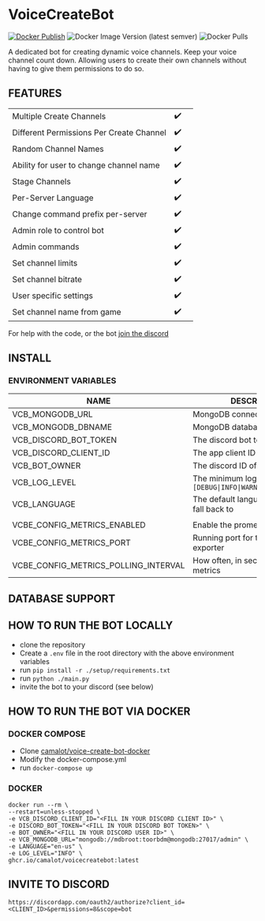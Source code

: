 # VoiceCreateBot


[![Docker Publish](https://github.com/camalot/voice-create-bot-docker/actions/workflows/publish-main.yml/badge.svg)](https://github.com/camalot/voice-create-bot-docker/actions/workflows/publish-main.yml) ![Docker Image Version (latest semver)](https://img.shields.io/docker/v/camalot/voice-create-bot-docker) ![Docker Pulls](https://img.shields.io/docker/pulls/camalot/voice-create-bot-docker)

A dedicated bot for creating dynamic voice channels. Keep your voice channel count down. Allowing users to create their own channels without having to give them permissions to do so.

## FEATURES

| | | |
|---|---|---|
| Multiple Create Channels | :heavy_check_mark: | |
| Different Permissions Per Create Channel | :heavy_check_mark: | |
| Random Channel Names | :heavy_check_mark: | |
| Ability for user to change channel name | :heavy_check_mark: | |
| Stage Channels | :heavy_check_mark: | |
| Per-Server Language | :heavy_check_mark: | |
| Change command prefix per-server | :heavy_check_mark: | |
| Admin role to control bot | :heavy_check_mark: | |
| Admin commands | :heavy_check_mark: | |
| Set channel limits | :heavy_check_mark: | |
| Set channel bitrate | :heavy_check_mark: | |
| User specific settings | :heavy_check_mark: | |
| Set channel name from game | :heavy_check_mark: | |

For help with the code, or the bot [join the discord](http://discord.darthminos.tv)
## INSTALL

### ENVIRONMENT VARIABLES

| NAME | DESCRIPTION | REQUIRED | DEFAULT |
|---|---|---|---|
| VCB_MONGODB_URL | MongoDB connection string | `false` | `null` |
| VCB_MONGODB_DBNAME | MongoDB database name | `true` | `voicecreate_v2` |
| VCB_DISCORD_BOT_TOKEN | The discord bot token | `true` | `null` |
| VCB_DISCORD_CLIENT_ID | The app client ID | `true` | `null` |
| VCB_BOT_OWNER | The discord ID of the bot owner | `true` | `null` |
| VCB_LOG_LEVEL | The minimum log level. `[DEBUG\|INFO\|WARNING\|ERROR\|FATAL]` | `false` | `DEBUG` |
| VCB_LANGUAGE | The default language of the bot to fall back to | `false` | `en-us` |
| | | | |
| VCBE_CONFIG_METRICS_ENABLED | Enable the prometheus exporter | `false` | `false` |
| VCBE_CONFIG_METRICS_PORT | Running port for the prometheus exporter | `false` | `8932` |
| VCBE_CONFIG_METRICS_POLLING_INTERVAL | How often, in seconds, to poll the metrics | `false` | `60` |

## DATABASE SUPPORT

## HOW TO RUN THE BOT LOCALLY

- clone the repository
- Create a `.env` file in the root directory with the above environment variables
- run `pip install -r ./setup/requirements.txt`
- run `python ./main.py`
- invite the bot to your discord (see below)

## HOW TO RUN THE BOT VIA DOCKER

### DOCKER COMPOSE

- Clone [camalot/voice-create-bot-docker](https://github.com/camalot/voice-create-bot-docker)
- Modify the docker-compose.yml
- run `docker-compose up`

### DOCKER

``` shell
docker run --rm \
--restart=unless-stopped \
-e VCB_DISCORD_CLIENT_ID="<FILL IN YOUR DISCORD CLIENT ID>" \
-e DISCORD_BOT_TOKEN="<FILL IN YOUR DISCORD BOT TOKEN>" \
-e BOT_OWNER="<FILL IN YOUR DISCORD USER ID>" \
-e VCB_MONGODB_URL="mongodb://mdbroot:toorbdm@mongodb:27017/admin" \
-e LANGUAGE="en-us" \
-e LOG_LEVEL="INFO" \
ghcr.io/camalot/voicecreatebot:latest

```

## INVITE TO DISCORD

`https://discordapp.com/oauth2/authorize?client_id=<CLIENT_ID>&permissions=8&scope=bot`